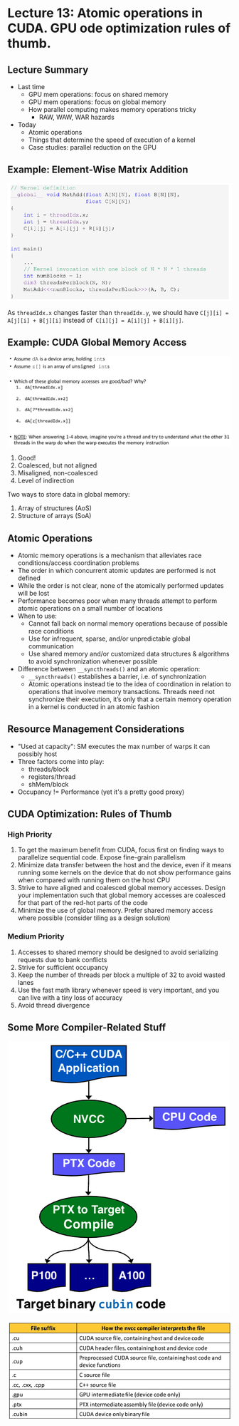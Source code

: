 # Lecture 13: Atomic operations in CUDA. GPU ode optimization rules of thumb.

## Lecture Summary

* Last time
  * GPU mem operations: focus on shared memory
  * GPU mem operations: focus on global memory
  * How parallel computing makes memory operations tricky
    * RAW, WAW, WAR hazards
* Today
  * Atomic operations
  * Things that determine the speed of execution of a kernel
  * Case studies: parallel reduction on the GPU 

## Example: Element-Wise Matrix Addition

![](../../.gitbook/assets/screen-shot-2021-02-22-at-11.17.35-am.png)

As `threadIdx.x` changes faster than `threadIdx.y`, we should have `C[j][i] = A[j][i] + B[j][i]` instead of` C[i][j] = A[i][j] + B[i][j]`.

## Example: CUDA Global Memory Access

![](../../.gitbook/assets/screen-shot-2021-02-22-at-11.19.42-am.png)

1. Good!
2. Coalesced, but not aligned
3. Misaligned, non-coalesced
4. Level of indirection

Two ways to store data in global memory:

1. Array of structures (AoS)
2. Structure of arrays (SoA)

## Atomic Operations

* Atomic memory operations is a mechanism that alleviates race conditions/access coordination problems
* The order in which concurrent atomic updates are performed is not defined
* While the order is not clear, none of the atomically performed updates will be lost
* Performance becomes poor when many threads attempt to perform atomic operations on a small number of locations
* When to use:
  * Cannot fall back on normal memory operations because of possible race conditions
  * Use for infrequent, sparse, and/or unpredictable global communication
  * Use shared memory and/or customized data structures & algorithms to avoid synchronization whenever possible
* Difference between `__syncthreads()` and an atomic operation:
  * `__syncthreads()` establishes a barrier, i.e. of synchronization
  * Atomic operations instead tie to the idea of coordination in relation to operations that involve memory transactions. Threads need not synchronize their execution, it’s only that a certain memory operation in a kernel is conducted in an atomic fashion

## Resource Management Considerations

* "Used at capacity": SM executes the max number of warps it can possibly host
* Three factors come into play:
  * threads/block
  * registers/thread
  * shMem/block
* Occupancy != Performance (yet it's a pretty good proxy)

## CUDA Optimization: Rules of Thumb

### High Priority

1. To get the maximum benefit from CUDA, focus first on finding ways to parallelize sequential code. Expose fine-grain parallelism
2. Minimize data transfer between the host and the device, even if it means running some kernels on the device that do not show performance gains when compared with running them on the host CPU
3. Strive to have aligned and coalesced global memory accesses. Design your implementation such that global memory accesses are coalesced for that part of the red-hot parts of the code
4. Minimize the use of global memory. Prefer shared memory access where possible (consider tiling as a design solution)

### Medium Priority

1. Accesses to shared memory should be designed to avoid serializing requests due to bank conflicts
2. Strive for sufficient occupancy
3. Keep the number of threads per block a multiple of 32 to avoid wasted lanes
4. Use the fast math library whenever speed is very important, and you can live with a tiny loss of accuracy
5. Avoid thread divergence

## Some More Compiler-Related Stuff

![Compiling CUDA code with nvcc driver. PTX: Parallel Thread Execution, an ISA that exposes the GPU as a data-parallel computing device. It's like NVIDIA-specific Assembly.](../../.gitbook/assets/screen-shot-2021-02-22-at-12.10.57-pm.png)

![](../../.gitbook/assets/screen-shot-2021-02-22-at-12.12.36-pm.png)
